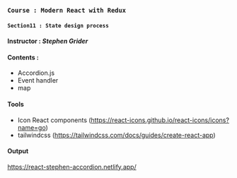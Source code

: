 ### `Course : Modern React with Redux`

#### `Section11 : State design process`

#### Instructor : **_Stephen Grider_**

#### Contents :

- Accordion.js
- Event handler
- map

#### Tools

- Icon React components (https://react-icons.github.io/react-icons/icons?name=go)
- tailwindcss (https://tailwindcss.com/docs/guides/create-react-app)

#### Output

https://react-stephen-accordion.netlify.app/
